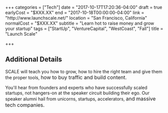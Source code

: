 +++
categories = ["Tech"]
date = "2017-10-17T17:20:36-04:00"
draft = true
earlyCost = "$XXX.XX"
end = "2017-10-18T00:00:00-04:00"
link = "http://www.launchscale.net/"
location = "San Francisco, California"
normalCost = "$XXX.XX"
subtitle = "Learn hot to raise money and grow your startup"
tags = ["StartUp", "VentureCapital", "WestCoast", "Fall"]
title = "Launch Scale"

+++
<!--more-->

## Additional Details

SCALE will teach you how to grow, how to hire the right team and give them the proper tools, <span style="font-size: 1rem;">how to buy traffic and build content.</span>

You'll hear from founders and experts who have successfully scaled startups, not hangers-on at the speaker circuit building their ego. Our speaker alumni hail from unicorns, startups, accelerators, <span style="font-size: 1rem;">and massive tech companies.</span>
